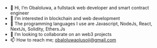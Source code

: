 - 👋 Hi, I’m Obaloluwa, a fullstack web developer and smart contract engineer 
- 👀 I’m interested in blockchain and web development
- 🌱 The programming languages I use are Javascript, NodeJs, React, NextJs, Solidity, Ethers.Js
- 💞️ I’m looking to collaborate on an web3 projects
- 📫 How to reach me; obaloluwaolusoji@gmail.com

<!---
obah/obah is a ✨ special ✨ repository because its `README.md` (this file) appears on your GitHub profile.
You can click the Preview link to take a look at your changes.
--->
